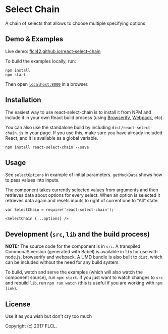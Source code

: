 # Select Chain

A chain of selects that allows to choose multiple specifying options

## Demo & Examples

Live demo: [flcl42.github.io/react-select-chain](http://flcl42.github.io/react-select-chain/)

To build the examples locally, run:

```
npm install
npm start
```

Then open [`localhost:8000`](http://localhost:8000) in a browser.


## Installation

The easiest way to use react-select-chain is to install it from NPM and include it in your own React build process (using [Browserify](http://browserify.org), [Webpack](http://webpack.github.io/), etc).

You can also use the standalone build by including `dist/react-select-chain.js` in your page. If you use this, make sure you have already included React, and it is available as a global variable.

```
npm install react-select-chain --save
```


## Usage


See `selectOptions` in example of initial parameters. `getMockData` shows how to pass values into inputs.

The component takes currently selected values from arguments and then retrieves data about options for every select. When an option is selected it retrieves data again and resets inputs to right of current one to "All" state.


```
var SelectChain = require('react-select-chain');

<SelectChain {...options} />
```

## Development (`src`, `lib` and the build process)

**NOTE:** The source code for the component is in `src`. A transpiled CommonJS version (generated with Babel) is available in `lib` for use with node.js, browserify and webpack. A UMD bundle is also built to `dist`, which can be included without the need for any build system.

To build, watch and serve the examples (which will also watch the component source), run `npm start`. If you just want to watch changes to `src` and rebuild `lib`, run `npm run watch` (this is useful if you are working with `npm link`).

## License

Use it as you wish but don't cry too much

Copyright (c) 2017 FLCL.

